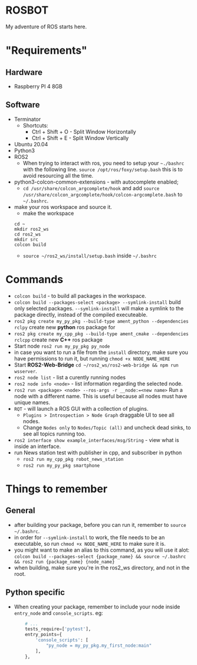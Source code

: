 # ROSBOT

My adventure of ROS starts here.

# "Requirements"

## Hardware
- Raspberry PI 4 8GB

## Software
- Terminator
    - Shortcuts:
        - Ctrl + Shift + O - Split Window Horizontally
        - Ctrl + Shift + E - Split Window Vertically
- Ubuntu 20.04
- Python3
- ROS2
    - When trying to interact with ros, you need to setup your `~./bashrc` with the following line.
    `source /opt/ros/foxy/setup.bash` this is to avoid resourcing all the time.
- python3-colcon-common-extensions - with autocomplete enabled;
    - ```cd /usr/share/colcon_argcomplete/hook``` and add `source /usr/share/colcon_argcomplete/hook/colcon-argcomplete.bash` to `~/.bashrc`.
- make your ros workspace and source it.
    - make the workspace
    ```
    cd ~
    mkdir ros2_ws
    cd ros2_ws
    mkdir src
    colcon build
    ```
    - `source ~/ros2_ws/install/setup.bash` inside `~/.bashrc`

# Commands
- `colcon build` - to build all packages in the workspace.
- `colcon build --packages-select <package> --symlink-install` build only selected packages. `--symlink-install` will make a symlink to the package directly, instead of the compiled executeable.
- `ros2 pkg create my_py_pkg --build-type ament_python --dependencies rclpy` create new **python** ros package for 
- `ros2 pkg create my_cpp_pkg --build-type ament_cmake --dependencies rclcpp` create new **C++** ros package
- Start node `ros2 run my_py_pkg py_node`
- in case you want to run a file from the `install` directory, make sure you have permissions to run it, but running `chmod +x NODE_NAME_HERE`
- Start **ROS2-Web-Bridge** `cd ~/ros2_ws/ros2-web-bridge && npm run wsserver`.
- `ros2 node list` - list a curently running nodes
- `ros2 node info <node>` - list information regarding the selected node.
- `ros2 run <package> <node> --ros-args -r __node:=<new name>` Run a node with a different name. This is useful because all nodes must have unique names.
- `RQT` - will launch a ROS GUI with a collection of plugins.
    - `Plugins > Introspection > Node Graph` draggable UI to see all nodes.
    - Change `Nodes only` to `Nodes/Topic (all)` and uncheck dead sinks, to see all topics running too.
- `ros2 interface show example_interfaces/msg/String` - view what is inside an interface.
- run News station test with publisher in cpp, and subscriber in python
    - `ros2 run my_cpp_pkg robot_news_station`
    - `ros2 run my_py_pkg smartphone`

# Things to remember

## General
- after building your package, before you can run it, remember to `source ~/.bashrc`.
- in order for `--symlink-install` to work, the file needs to be an executable, so run `chmod +x NODE_NAME_HERE` to make sure it is. 
- you might want to make an alias to this command, as you will use it alot:
    `colcon build --packages-select {package_name} && source ~/.bashrc && ros2 run {package_name} {node_name}`
- when building, make sure you're in the ros2_ws directory, and not in the root.

## Python specific
- When creating your package, remember to include your node inside `entry_node` and `console_scripts`. eg:
    ```python
        # ...
        tests_require=['pytest'],
        entry_points={
            'console_scripts': [
                "py_node = my_py_pkg.my_first_node:main"
            ],
        },
    ```